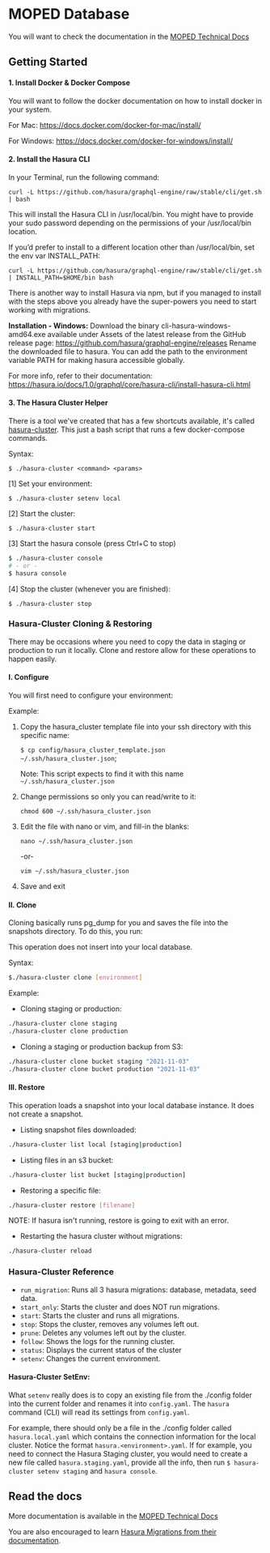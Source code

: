 # MOPED Database

You will want to check the documentation in the [MOPED Technical Docs](https://app.gitbook.com/@atd-dts/s/moped-technical-docs/dev-guides/hasura-migrations)

## Getting Started

#### 1. Install Docker & Docker Compose

You will want to follow the docker documentation on how to install docker in your system.

For Mac: https://docs.docker.com/docker-for-mac/install/

For Windows: https://docs.docker.com/docker-for-windows/install/

#### 2. Install the Hasura CLI

In your Terminal, run the following command:

```
curl -L https://github.com/hasura/graphql-engine/raw/stable/cli/get.sh | bash
```

This will install the Hasura CLI in /usr/local/bin. You might have to provide your sudo password depending on the permissions of your /usr/local/bin location.

If you’d prefer to install to a different location other than /usr/local/bin, set the env var INSTALL_PATH:

```
curl -L https://github.com/hasura/graphql-engine/raw/stable/cli/get.sh | INSTALL_PATH=$HOME/bin bash
```

There is another way to install Hasura via npm, but if you managed to install with the steps above you already have the super-powers you need to start working with migrations.

**Installation - Windows:** Download the binary cli-hasura-windows-amd64.exe available under Assets of the latest release from the GitHub release page: https://github.com/hasura/graphql-engine/releases
Rename the downloaded file to hasura. You can add the path to the environment variable PATH for making hasura accessible globally.

For more info, refer to their documentation:
https://hasura.io/docs/1.0/graphql/core/hasura-cli/install-hasura-cli.html

#### 3. The Hasura Cluster Helper

There is a tool we've created that has a few shortcuts available, it's called [hasura-cluster](https://github.com/cityofaustin/atd-moped/blob/main/moped-database/hasura-cluster).
This just a bash script that runs a few docker-compose commands.

Syntax:

```
$ ./hasura-cluster <command> <params>
```

[1] Set your environment:
```
$ ./hasura-cluster setenv local
```

[2] Start the cluster:

```
$ ./hasura-cluster start
```

[3] Start the hasura console (press Ctrl+C to stop)

```bash
$ ./hasura-cluster console
# - or -
$ hasura console
```

[4] Stop the cluster (whenever you are finished):

```
$ ./hasura-cluster stop
```

### Hasura-Cluster Cloning & Restoring

There may be occasions where you need to copy the data in staging or production to run it locally. Clone and restore allow for these operations to happen easily.

#### I. Configure

You will first need to configure your environment:

Example:

1. Copy the hasura_cluster template file into your ssh directory with this specific name:

   `$ cp config/hasura_cluster_template.json ~/.ssh/hasura_cluster.json`;

   Note: This script expects to find it with this name `~/.ssh/hasura_cluster.json`

2. Change permissions so only you can read/write to it:

   `chmod 600 ~/.ssh/hasura_cluster.json`

3. Edit the file with nano or vim, and fill-in the blanks:

   `nano ~/.ssh/hasura_cluster.json`

   -or-

   `vim ~/.ssh/hasura_cluster.json`

4. Save and exit

#### II. Clone

Cloning basically runs pg_dump for you and saves the file into the snapshots directory. To do this, you run:

This operation does not insert into your local database.

Syntax:

```bash
$./hasura-cluster clone [environment]
```

Example:

- Cloning staging or production:

```bash
./hasura-cluster clone staging
./hasura-cluster clone production
```


- Cloning a staging or production backup from S3:

```bash
./hasura-cluster clone bucket staging "2021-11-03"
./hasura-cluster clone bucket production "2021-11-03"
```



#### III. Restore

This operation loads a snapshot into your local database instance. It does not create a snapshot.

- Listing snapshot files downloaded:

```bash
./hasura-cluster list local [staging|production]
```

- Listing files in an s3 bucket:

```bash
./hasura-cluster list bucket [staging|production]
```

- Restoring a specific file:

```bash
./hasura-cluster restore [filename]
```

NOTE: If hasura isn't running, restore is going to exit with an error.

- Restarting the hasura cluster without migrations:

```bash
./hasura-cluster reload
```
### Hasura-Cluster Reference

- `run_migration`: Runs all 3 hasura migrations: database, metadata, seed data. 
- `start_only`: Starts the cluster and does NOT run migrations.
- `start`: Starts the cluster and runs all migrations.
- `stop`: Stops the cluster, removes any volumes left out.
- `prune`: Deletes any volumes left out by the cluster. 
- `follow`: Shows the logs for the running cluster.
- `status`: Displays the current status of the cluster
- `setenv`: Changes the current environment.

#### Hasura-Cluster SetEnv: 

What `setenv` really does is to copy an existing file from the ./config folder into
the current folder and renames it into `config.yaml`. The `hasura` command (CLI) will
read its settings from `config.yaml`.

For example, there should only be a file in the ./config folder called `hasura.local.yaml`
which contains the connection information for the local cluster. Notice the format
`hasura.<environment>.yaml`. If for example, you need to connect the Hasura Staging cluster, 
you would need to create a new file called `hasura.staging.yaml`, provide all the info, 
then run `$ hasura-cluster setenv staging` and `hasura console`.


## Read the docs

More documentation is available in the [MOPED Technical Docs](https://app.gitbook.com/@atd-dts/s/moped-technical-docs/dev-guides/hasura-migrations)

You are also encouraged to learn [Hasura Migrations from their documentation](https://hasura.io/docs/1.0/graphql/core/migrations/index.html). 
